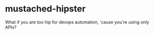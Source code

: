 mustached-hipster
=================

What if you are too hip for devops automation, 'cause you're using only APIs?